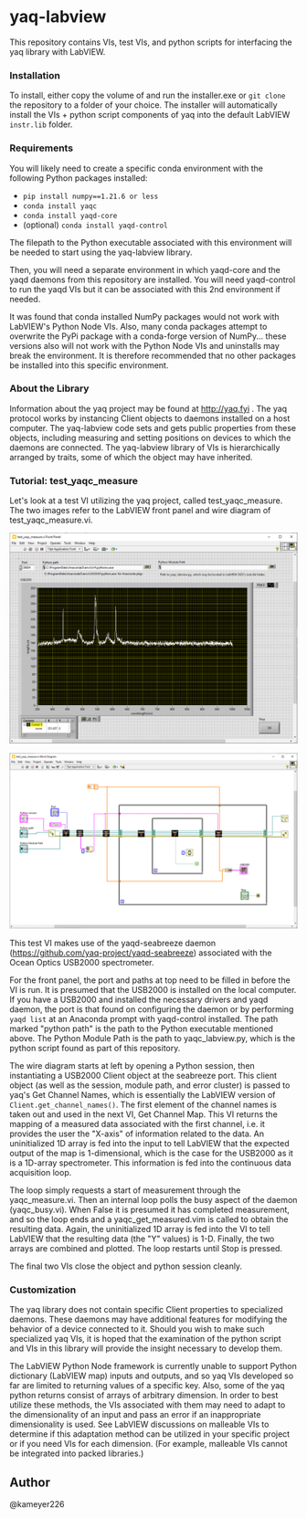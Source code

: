 # yaq-labview 

This repository contains VIs, test VIs, and python scripts for interfacing the yaq library 
with LabVIEW.


### Installation

To install, either copy the volume of and run the installer.exe or `git clone` the repository to a folder of
your choice.  The installer will automatically install the VIs + python script components of yaq
into the default LabVIEW `instr.lib` folder.


### Requirements

You will likely need to create a specific conda environment with the following Python packages installed:

* `pip install numpy==1.21.6 or less`
* `conda install yaqc`
* `conda install yaqd-core`
* (optional) `conda install yaqd-control`

The filepath to the Python executable associated with this environment will be needed to start using the
yaq-labview library.

Then, you will need a separate environment in which yaqd-core and the yaqd daemons from this repository
are installed.  You will need yaqd-control to run the yaqd VIs but it can be associated with this
2nd environment if needed.

It was found that conda installed NumPy packages would not work with LabVIEW's Python Node
VIs.  Also, many conda packages attempt to overwrite the PyPi package with a conda-forge version of NumPy...
these versions also will not work with the Python Node VIs and uninstalls may break the environment.  It is
therefore recommended that no other packages be installed into this specific environment.


### About the Library

Information about the yaq project may be found at http://yaq.fyi  .  The yaq protocol works by instancing Client objects
to daemons installed on a host computer.   The yaq-labview code sets and gets public properties from these objects,
including measuring and setting positions on devices to which the daemons are connected.   The yaq-labview library of VIs is 
hierarchically arranged by traits, some of which the object may have inherited.  


### Tutorial:  test_yaqc_measure

Let's look at a test VI utilizing the yaq project, called test_yaqc_measure.  The two images refer to the LabVIEW front panel
and wire diagram of test_yaqc_measure.vi.

![test_yaqc_measure front panel](/test_yaqc_measure_frontpanel.png)

![test_yaqc_measure wire diagram](/test_yaqc_measure_wire_diagram.png)

This test VI makes use of the yaqd-seabreeze daemon (https://github.com/yaq-project/yaqd-seabreeze) associated with the
Ocean Optics USB2000 spectrometer.  

For the front panel, the port and paths at top need to be filled in before the VI is run.  It is presumed that the
USB2000 is installed on the local computer.  If you have a USB2000 and installed the necessary drivers and yaqd daemon, the port
is that found on configuring the daemon or by performing `yaqd list` at an Anaconda prompt with yaqd-control installed.
The path marked "python path" is the path to the Python executable mentioned above.  The Python Module Path is the path to
yaqc_labview.py, which is the python script found as part of this repository.    

The wire diagram starts at left by opening a Python session, then instantiating a USB2000 Client object at the seabreeze port.  This
client object (as well as the session, module path, and error cluster) is passed to yaq's Get Channel Names, which is 
essentially the LabVIEW version of `Client.get_channel_names()`.   The first element of the channel names is taken out and used in
the next VI,  Get Channel Map.   This VI returns the mapping of a measured data associated with the first channel, i.e. it 
provides the user the "X-axis" of information related to the data.   An uninitialized 1D array is fed into the input to tell LabVIEW
that the expected output of the map is 1-dimensional, which is the case for the USB2000 as it is a 1D-array spectrometer. This
information is fed into the continuous data acquisition loop.

The loop simply requests a start of measurement through the yaqc_measure.vi.  Then an internal loop polls the busy aspect of the 
daemon (yaqc_busy.vi).  When False it is presumed it has completed measurement, and so the loop ends and a yaqc_get_measured.vim is
called to obtain the resulting data.  Again, the uninitialized 1D array is fed into the VI to tell LabVIEW that the resulting data
(the "Y" values) is 1-D.  Finally, the two arrays are combined and plotted. The loop restarts until Stop is pressed.

The final two VIs close the object and python session cleanly.


### Customization

The yaq library does not contain specific Client properties to specialized daemons.   These daemons may have additional features
for modifying the behavior of a device connected to it.  Should you wish to make such specialized yaq VIs, it is hoped that the 
examination of the python script and VIs in this library will provide the insight necessary to develop them.

The LabVIEW Python Node framework is currently unable to support Python dictionary (LabVIEW map) inputs and outputs, and so
yaq VIs developed so far are limited to returning values of a specific key.  Also, some of the yaq python returns consist
of arrays of arbitrary dimension.   In order to best utilize these methods, the VIs associated with them may need to adapt to the
dimensionality of an input and pass an error if an inappropriate dimensionality is used.  See LabVIEW discussions on malleable
VIs to determine if this adaptation method can be utilized in your specific project or if you need VIs for each dimension.
(For example, malleable VIs cannot be integrated into packed libraries.)   


## Author

@kameyer226
